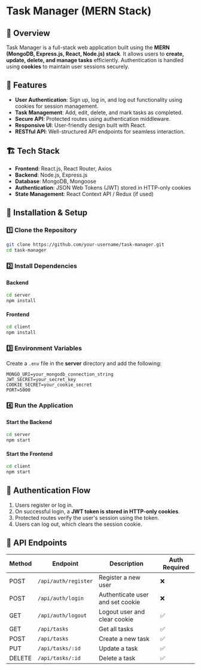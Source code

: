 # Task Manager (MERN Stack)  

## 📝 Overview  
Task Manager is a full-stack web application built using the **MERN (MongoDB, Express.js, React, Node.js) stack**. It allows users to **create, update, delete, and manage tasks** efficiently. Authentication is handled using **cookies** to maintain user sessions securely.  

## 🚀 Features  
- **User Authentication**: Sign up, log in, and log out functionality using cookies for session management.  
- **Task Management**: Add, edit, delete, and mark tasks as completed.  
- **Secure API**: Protected routes using authentication middleware.  
- **Responsive UI**: User-friendly design built with React.  
- **RESTful API**: Well-structured API endpoints for seamless interaction.  

## 🏗️ Tech Stack  
- **Frontend**: React.js, React Router, Axios  
- **Backend**: Node.js, Express.js  
- **Database**: MongoDB, Mongoose  
- **Authentication**: JSON Web Tokens (JWT) stored in HTTP-only cookies  
- **State Management**: React Context API / Redux (if used)  

## 🔧 Installation & Setup  
### 1️⃣ Clone the Repository  
```bash
git clone https://github.com/your-username/task-manager.git  
cd task-manager  
```

### 2️⃣ Install Dependencies  
#### Backend  
```bash
cd server  
npm install  
```

#### Frontend  
```bash
cd client  
npm install  
```

### 3️⃣ Environment Variables  
Create a `.env` file in the **server** directory and add the following:  
```
MONGO_URI=your_mongodb_connection_string  
JWT_SECRET=your_secret_key  
COOKIE_SECRET=your_cookie_secret  
PORT=5000  
```

### 4️⃣ Run the Application  
#### Start the Backend  
```bash
cd server  
npm start  
```
#### Start the Frontend  
```bash
cd client  
npm start  
```

## 🔐 Authentication Flow  
1. Users register or log in.  
2. On successful login, a **JWT token is stored in HTTP-only cookies**.  
3. Protected routes verify the user's session using the token.  
4. Users can log out, which clears the session cookie.  

## 📌 API Endpoints  
| Method | Endpoint         | Description                     | Auth Required |
|--------|----------------|---------------------------------|--------------|
| POST   | `/api/auth/register` | Register a new user | ❌ |
| POST   | `/api/auth/login` | Authenticate user and set cookie | ❌ |
| GET    | `/api/auth/logout` | Logout user and clear cookie | ✅ |
| GET    | `/api/tasks` | Get all tasks | ✅ |
| POST   | `/api/tasks` | Create a new task | ✅ |
| PUT    | `/api/tasks/:id` | Update a task | ✅ |
| DELETE | `/api/tasks/:id` | Delete a task | ✅ |
